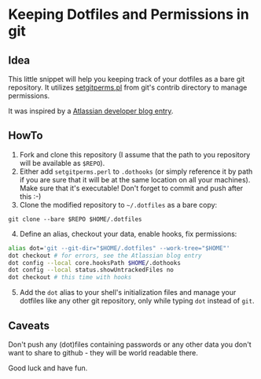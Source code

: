 # Keeping Dotfiles and Permissions in git

## Idea

This little snippet will help you keeping track of your dotfiles as a bare git
repository. It utilizes
[setgitperms.pl](https://github.com/git/git/blob/master/contrib/hooks/setgitperms.perl)
from git's contrib directory to manage permissions.

It was inspired by a [Atlassian developer blog entry](https://developer.atlassian.com/blog/2016/02/best-way-to-store-dotfiles-git-bare-repo/).

## HowTo

1. Fork and clone this repository (I assume that the path to you repository will
   be available as `$REPO`).
2. Either add `setgitperms.perl` to `.dothooks` (or simply reference it by path
   if you are sure that it will be at the same location on all your machines).
   Make sure that it's executable! Don't forget to commit and push after this :-)
3. Clone the modified repository to `~/.dotfiles` as a bare copy:

```
git clone --bare $REPO $HOME/.dotfiles
```

4. Define an alias, checkout your data, enable hooks, fix permissions:

```bash
alias dot='git --git-dir="$HOME/.dotfiles" --work-tree="$HOME"'
dot checkout # for errors, see the Atlassian blog entry
dot config --local core.hooksPath $HOME/.dothooks
dot config --local status.showUntrackedFiles no
dot checkout # this time with hooks
```

5. Add the `dot` alias to your shell's initialization files and manage your
   dotfiles like any other git repository, only while typing `dot` instead of
   `git`.

## Caveats

Don't push any (dot)files containing passwords or any other data you don't want
to share to github - they will be world readable there.

Good luck and have fun.
